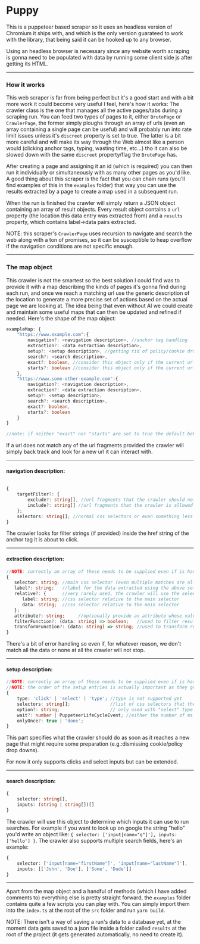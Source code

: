 # Puppy

This is a puppeteer based scraper so it uses an headless version of Chromium it ships with, and which is the only version guarateed to work with the library, that being said it can be hooked up to any browser.

Using an headless browser is necessary since any website worth scraping is gonna need to be populated with data by running some client side js after getting its HTML.

-----

### How it works

This web scraper is far from being perfect but it's a good start and with a bit more work it could become very useful I feel, here's how it works: The crawler class is the one that manages all the active pages/tabs during a scraping run. You can feed two types of pages to it, either `BrutePage` or `CrawlerPage`, the former simply ploughs through an array of urls (even an array containing a single page can be useful) and will probably run into rate limit issues unless it's `discreet` property is set to true. The latter is a bit more careful and will make its way through the Web almost like a person would (clicking anchor tags, typing, wasting time, etc...) tho it can also be slowed down with the same `discreet` property/flag the `BrutePage` has.

After creating a page and assigning it an id (which is required) you can then run it individually or simultaneously with as many other pages as you'd like. A good thing about this scraper is the fact that you can chain runs (you'll find examples of this in the `examples` folder) that way you can use the results extracted by a page to create a map used in a subsequent run.

When the run is finished the crawler will simply return a JSON object containing an array of result objects. Every result object contains a `url` property (the location this data entry was extracted from) and a `results` property, which contains label->data pairs extracted.

NOTE: this scraper's `CrawlerPage` uses recursion to navigate and search the web along with a ton of promises, so it can be susceptible to heap overflow if the navigation conditions are not specific enough.

-----
### The map object
This crawler is not the smartest so the best solution I could find was to provide it with a map describing the kinds of pages it's gonna find during each run, and once we reach a matching url use the generic description of the location to generate a more precise set of actions based on the actual page we are looking at. The idea being that even without AI we could create and maintain some useful maps that can then be updated and refined if needed. Here's the shape of the map object:

```ts
exampleMap: {
	"https://www.example.com":{
		navigation?: <navigation description>, //anchor tag handling
		extraction?: <data extraction description>,
		setup?: <setup description>, //getting rid of policy/cookie dropdowns that might be in the way when accessing a webpage
		search?: <search description>,
		exact?: boolean, //consider this object only if the current url is exactly "https://www.example.com"
		starts?: boolean //consider this object only if the current url start with "https://www.example.com"
	},
	"https://www.some-other-example.com":{
		navigation?: <navigation description>,
		extraction?: <data extraction description>,
		setup?: <setup description>,
		search?: <search description>,
		exact?: boolean,
		starts?: boolean
	}
}

//note: if neither "exact" nor "starts" are set to true the default behavior is to match any url which contains the fragment
```
If a url does not match any of the url fragments provided the crawler will simply back track and look for a new url it can interact with.

----

#### navigation description:

```ts

{
	targetFilter?: {
		exclude?: string[], //url fragments that the crawler should not interact with
		include?: string[] //url fragments that the crawler is allowed to interact with
	};
	selectors: string[]; //normal css selectors or even something less likely to change on a webpage like p[data-important="some-important-value"]
}

```
The crawler looks for filter strings (if provided) inside the href string of the anchor tag it is about to click.

----

#### extraction description:

```ts
//NOTE: currently an array of these needs to be supplied even if is has length of just 1 (meaning you want to extract only one piece of data from the whole page you are describing)
{
   selector: string; //main css selector (even multiple matches are allowed)
   label?: string;   //label for the data extracted using the above selector
   relative?: {      //very rarely used, the crawler will use the selector above as a root from which to run a relative search
      label: string; //css selector relative to the main selector
      data: string;  //css selector relative to the main selector
   };
   attribute?: string;     //optionally provide an attribute whose value you want to extract from the matching elements (you could extract the value of "href" for example, instead of the default text extraction)
   filterFunction?: (data: string) => boolean;   //used to filter results as they get extracted
   transformFunction?: (data: string) => string; //used to transform results as they get extracted
}

```

There's a bit of error handling so even if, for whatever reason, we don't match all the data or none at all the crawler will not stop.

-----
#### setup description:

```ts
//NOTE: currently an array of these needs to be supplied even if is has length of just 1
//NOTE: the order of the setup entries is actually important as they get executed one after the other
{
	type: 'click' | 'select' | 'type'; //type is not supported yet
	selectors: string[];               //list of css selectors that the crawler needs to interact with
	option?: string;                   // only used with "select" type (option to be picked in a select HTML element)
	wait?: number | PuppeteerLifeCycleEvent; //either the number of ms we have to wait for the interaction to take effect or one of puppeteer's default wait events
	onlyOnce?: true | 'done';
}
```

This part specifies what the crawler should do as soon as it reaches a new page that might require some preparation (e.g.:dismissing cookie/policy drop downs).

For now it only supports clicks and select inputs but can be extended.

-----
#### search description:


```ts
{
	selector: string[],
	inputs: (string | string[])[]
}
```

The crawler will use this object to determine which inputs it can use to run searches. For example if you want to look up on google the string "hello" you'd write an object like: `{ selector: ['input[name="q"]'], inputs: ['hello'] }`. The crawler also supports multiple search fields, here's an example:  
  
```ts
{
	selector: ['input[name="firstName"]', 'input[name="lastName"]'],
	inputs: [['John', 'Doe'], ['Some', 'Dude']]
}
```

----

Apart from the map object and a handful of methods (which I have added comments to) everything else is pretty straight forward, the `examples` folder contains quite a few scripts you can play with. You can simply import them into the `index.ts` at the root of the `src` folder and run `yarn build`.

NOTE: There isn't a way of saving a run's data to a database yet, at the moment data gets saved to a json file inside a folder called `results` at the root of the project (it gets generated automatically, no need to create it).
